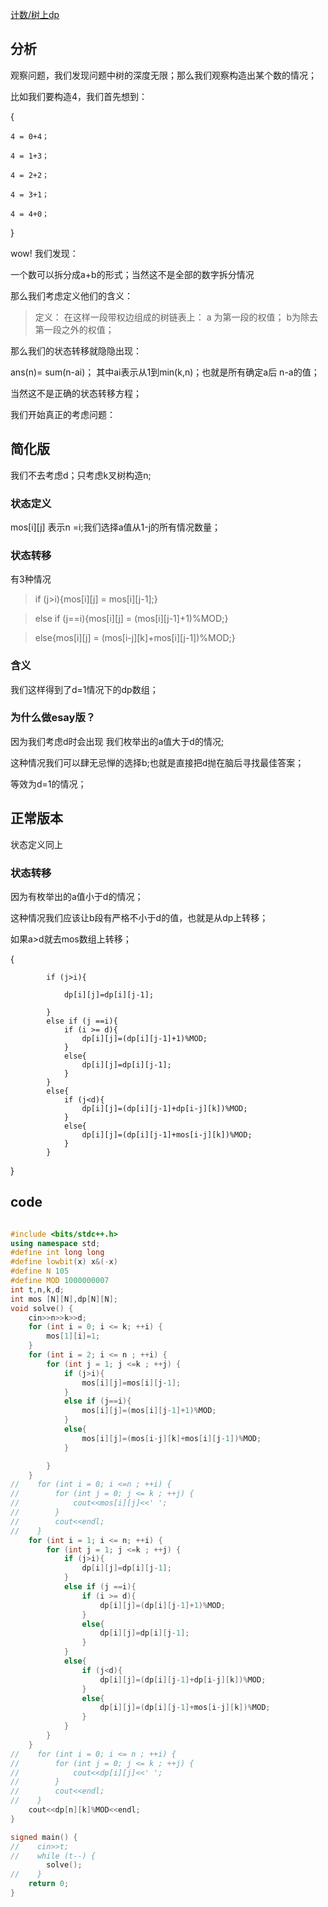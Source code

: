 <!--
 * @Author: Z-Es-0 141395766+Z-Es-0@users.noreply.github.com
 * @Date: 2024-08-13 20:49:47
 * @LastEditors: Z-Es-0 141395766+Z-Es-0@users.noreply.github.com
 * @LastEditTime: 2024-08-14 12:48:32
 * @FilePath: \Algorithm-learning-and-communication\24暑假集训\暑假\8-13(1).md
 * @Description: 这是默认设置,请设置`customMade`, 打开koroFileHeader查看配置 进行设置: https://github.com/OBKoro1/koro1FileHeader/wiki/%E9%85%8D%E7%BD%AE
-->
[计数/树上dp](https://codeforces.com/contest/431/problem/C)

## 分析

观察问题，我们发现问题中树的深度无限；那么我们观察构造出某个数的情况；

比如我们要构造4，我们首先想到：

{

    4 = 0+4；

    4 = 1+3；

    4 = 2+2；

    4 = 3+1；

    4 = 4+0；

}

wow! 我们发现：

一个数可以拆分成a+b的形式；当然这不是全部的数字拆分情况

那么我们考虑定义他们的含义： 


> 定义：   在这样一段带权边组成的树链表上：  a 为第一段的权值； b为除去第一段之外的权值；

那么我们的状态转移就隐隐出现：

ans(n)= sum(n-ai)； 其中ai表示从1到min(k,n)；也就是所有确定a后 n-a的值；

当然这不是正确的状态转移方程；

我们开始真正的考虑问题：

## 简化版

我们不去考虑d；只考虑k叉树构造n;

### 状态定义

mos[i][j] 表示n =i;我们选择a值从1-j的所有情况数量；

### 状态转移

有3种情况

> if (j>i){mos[i][j]  =   mos[i][j-1];}

>else if (j==i){mos[i][j]    =       (mos[i][j-1]+1)%MOD;}

> else{mos[i][j]      =  (mos[i-j][k]+mos[i][j-1])%MOD;}


### 含义

我们这样得到了d=1情况下的dp数组；

### 为什么做esay版？

因为我们考虑d时会出现 我们枚举出的a值大于d的情况;

这种情况我们可以肆无忌惮的选择b;也就是直接把d抛在脑后寻找最佳答案；

等效为d=1的情况；

## 正常版本

状态定义同上

### 状态转移

因为有枚举出的a值小于d的情况；

这种情况我们应该让b段有严格不小于d的值，也就是从dp上转移；

如果a>d就去mos数组上转移；

{



            if (j>i){

                dp[i][j]=dp[i][j-1];

            }
            else if (j ==i){
                if (i >= d){
                    dp[i][j]=(dp[i][j-1]+1)%MOD;
                }
                else{
                    dp[i][j]=dp[i][j-1];
                }
            }
            else{
                if (j<d){
                    dp[i][j]=(dp[i][j-1]+dp[i-j][k])%MOD;
                }
                else{
                    dp[i][j]=(dp[i][j-1]+mos[i-j][k])%MOD;
                }
            }

}


## code

```cpp

#include <bits/stdc++.h>
using namespace std;
#define int long long
#define lowbit(x) x&(-x)
#define N 105
#define MOD 1000000007
int t,n,k,d;
int mos [N][N],dp[N][N];
void solve() {
    cin>>n>>k>>d;
    for (int i = 0; i <= k; ++i) {
        mos[1][i]=1;
    }
    for (int i = 2; i <= n ; ++i) {
        for (int j = 1; j <=k ; ++j) {
            if (j>i){
                mos[i][j]=mos[i][j-1];
            }
            else if (j==i){
                mos[i][j]=(mos[i][j-1]+1)%MOD;
            }
            else{
                mos[i][j]=(mos[i-j][k]+mos[i][j-1])%MOD;
            }

        }
    }
//    for (int i = 0; i <=n ; ++i) {
//        for (int j = 0; j <= k ; ++j) {
//            cout<<mos[i][j]<<' ';
//        }
//        cout<<endl;
//    }
    for (int i = 1; i <= n; ++i) {
        for (int j = 1; j <=k ; ++j) {
            if (j>i){
                dp[i][j]=dp[i][j-1];
            }
            else if (j ==i){
                if (i >= d){
                    dp[i][j]=(dp[i][j-1]+1)%MOD;
                }
                else{
                    dp[i][j]=dp[i][j-1];
                }
            }
            else{
                if (j<d){
                    dp[i][j]=(dp[i][j-1]+dp[i-j][k])%MOD;
                }
                else{
                    dp[i][j]=(dp[i][j-1]+mos[i-j][k])%MOD;
                }
            }
        }
    }
//    for (int i = 0; i <= n ; ++i) {
//        for (int j = 0; j <= k ; ++j) {
//            cout<<dp[i][j]<<' ';
//        }
//        cout<<endl;
//    }
    cout<<dp[n][k]%MOD<<endl;
}

signed main() {
//    cin>>t;
//    while (t--) {
        solve();
//    }
    return 0;
}
```